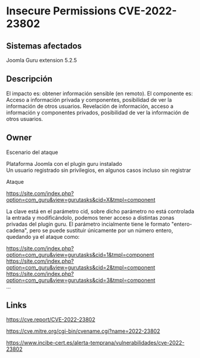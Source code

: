 # Insecure Permissions CVE-2022-23802

## Sistemas afectados

Joomla Guru extension 5.2.5

## Descripción

El impacto es: obtener información sensible (en remoto). El componente es: Acceso a información privada y componentes, posibilidad de ver la información de otros usuarios. Revelación de información, acceso a información y componentes privados, posibilidad de ver la información de otros usuarios.

## Owner

Escenario del ataque 

Plataforma Joomla con el plugin guru instalado  
Un usuario registrado sin privilegios, en algunos casos incluso sin registrar

Ataque

https://site.com/index.php?option=com_guru&view=gurutasks&cid=X&tmpl=component

La clave está en el parámetro cid, sobre dicho parámetro no está controlada la entrada y modificándolo, podemos tener acceso a distintas zonas privadas del plugin guru. El parámetro incialmente tiene le formato "entero-cadena", pero se puede sustituir únicamente por un número entero, quedando ya el ataque como:

https://site.com/index.php?option=com_guru&view=gurutasks&cid=1&tmpl=component  
https://site.com/index.php?option=com_guru&view=gurutasks&cid=2&tmpl=component  
https://site.com/index.php?option=com_guru&view=gurutasks&cid=3&tmpl=component  
...

## Links

https://cve.report/CVE-2022-23802

https://cve.mitre.org/cgi-bin/cvename.cgi?name=2022-23802

https://www.incibe-cert.es/alerta-temprana/vulnerabilidades/cve-2022-23802

